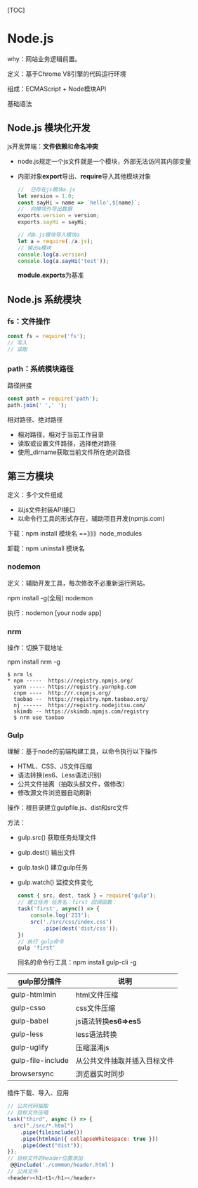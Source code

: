 [TOC]

# Node.js

why：网站业务逻辑前置。

定义：基于Chrome V8引擎的代码运行环境

组成：ECMAScript + Node模块API

基础语法

## Node.js 模块化开发

js开发弊端：**文件依赖**和**命名冲突**

- node.js规定一个js文件就是一个模块，外部无法访问其内部变量

- 内部对象**export**导出、**require**导入其他模块对象

  ```javascript
  //  已存在js模块a.js
  let version = 1.0;
  const sayHi = name => `hello',${name}`;
  //  向模块外导出数据
  exports.version = version;
  exports.sayHi = sayHi;
  ```

  ```javascript
  // 向b.js模块导入模块a
  let a = require(./a.js);
  // 输出a模块
  console.log(a.version)
  console.log(a.sayHi('test'));
  ```

  **module.exports**为基准

## Node.js 系统模块

### fs：文件操作

```javascript
const fs = require('fs');
// 写入
// 读取
```

### path：系统模块路径

路径拼接

```javascript
const path = require('path');
path.join(' ',' ');
```

相对路径、绝对路径

- 相对路径，相对于当前工作目录
- 读取或设置文件路径，选择绝对路径
- 使用_dirname获取当前文件所在绝对路径

## 第三方模块

定义：多个文件组成

- 以js文件封装API接口
- 以命令行工具的形式存在，辅助项目开发(npmjs.com)

下载：npm install 模块名 ==》》》node_modules

卸载：npm uninstall 模块名

### nodemon 

定义：辅助开发工具，每次修改不必重新运行网站。

npm install -g(全局) nodemon 

执行：nodemon [your node app]

### nrm

操作：切换下载地址

npm install nrm -g

```shell
$ nrm ls
* npm -----  https://registry.npmjs.org/
  yarn ----- https://registry.yarnpkg.com
  cnpm ----  http://r.cnpmjs.org/
  taobao --  https://registry.npm.taobao.org/
  nj ------  https://registry.nodejitsu.com/
  skimdb -- https://skimdb.npmjs.com/registry
  $ nrm use taobao
```

### Gulp

理解：基于node的前端构建工具，以命令执行以下操作

- HTML、CSS、JS文件压缩
- 语法转换(es6、Less语法识别)
- 公共文件抽离（抽取头部文件，做修改）
- 修改源文件浏览器自动刷新

操作：根目录建立gulpfile.js、dist和src文件

方法：

- gulp.src() 获取任务处理文件

- gulp.dest() 输出文件

- gulp.task() 建立gulp任务

- gulp.watch() 监控文件变化

  ```javascript
  const { src, dest, task } = require('gulp');
  // 建立任务 任务名：first 回调函数：
  task('first', async() => {
      console.log('233');
      src('./src/css/index.css')
          .pipe(dest('dist/css'));
  })
  // 执行 gulp命令
  gulp 'first'
  ```

  同名的命令行工具：npm install gulp-cli -g

| gulp部分插件      | 说明                         |
| ----------------- | ---------------------------- |
| gulp-htmlmin      | html文件压缩                 |
| gulp-csso         | css文件压缩                  |
| gulp-babel        | js语法转换**es6=>es5**       |
| gulp-less         | less语法转换                 |
| gulp-uglify       | 压缩混淆js                   |
| gulp-file-include | 从公共文件抽取并插入目标文件 |
| browsersync       | 浏览器实时同步               |

插件下载、导入、应用

```javascript
// 公共代码抽取
// 目标文件压缩
task("third", async () => {
  src("./src/*.html")
    .pipe(fileinclude())
    .pipe(htmlmin({ collapseWhitespace: true }))
    .pipe(dest("dist"));
});
// 目标文件的header位置添加
 @@include('./common/header.html')
// 公共文件
<header><h1>t1</h1></header>
```


